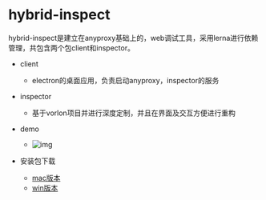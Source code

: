 # hybrid-inspect

hybrid-inspect是建立在anyproxy基础上的，web调试工具，采用lerna进行依赖管理，共包含两个包client和inspector。

+ client
    + electron的桌面应用，负责启动anyproxy，inspector的服务
+ inspector
    + 基于vorlon项目并进行深度定制，并且在界面及交互方便进行重构

+ demo
    + ![img](https://gw.alipayobjects.com/zos/rmsportal/GhEAXLDnVnCebubyCEHl.gif)

+ 安装包下载
    + [mac版本](http://p.tb.cn/rmsportal_10842_ProxyVorlon-0.0.2.dmg)
    + [win版本](http://p.tb.cn/rmsportal_10842_ProxyVorlon_20Setup_200.0.2.exe)